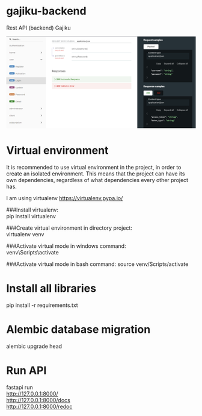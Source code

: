 # gajiku-backend
Rest API (backend) Gajiku

![screenshot.png](screenshot.PNG)

# Virtual environment
It is recommended to use virtual environment in the project, in order to create an isolated environment. This means that the project can have its own dependencies, regardless of what dependencies every other project has.

I am using virtualenv https://virtualenv.pypa.io/

###Install virtualenv:  
pip install virtualenv  

###Create virtual environment in directory project:  
virtualenv venv

###Activate virtual mode in windows command:  
venv\Scripts\activate

###Activate virtual mode in bash command:
source venv/Scripts/activate

# Install all libraries
pip install -r requirements.txt

# Alembic database migration
alembic upgrade head

# Run API
fastapi run<br>
http://127.0.0.1:8000/  
http://127.0.0.1:8000/docs  
http://127.0.0.1:8000/redoc


